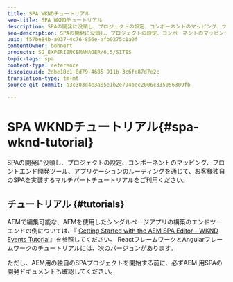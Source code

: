 ```yaml
---
title: SPA WKNDチュートリアル
seo-title: SPA WKNDチュートリアル
description: SPAの開発に没頭し、プロジェクトの設定、コンポーネントのマッピング、フロントエンド開発ツール、アプリケーションのルーティングを通じて、お客様独自のSPAを実装するマルチパートチュートリアルをご利用ください。
seo-description: SPAの開発に没頭し、プロジェクトの設定、コンポーネントのマッピング、フロントエンド開発ツール、アプリケーションのルーティングを通じて、お客様独自のSPAを実装するマルチパートチュートリアルをご利用ください。
uuid: f57be84b-a037-4c76-856e-afb0275c1a0f
contentOwner: bohnert
products: SG_EXPERIENCEMANAGER/6.5/SITES
topic-tags: spa
content-type: reference
discoiquuid: 2dbe18c1-8d79-4685-911b-3c6fe87d7e2c
translation-type: tm+mt
source-git-commit: a3c303d4e3a85e1b2e794bec2006c335056309fb

---
```



# SPA WKNDチュートリアル{#spa-wknd-tutorial}

SPAの開発に没頭し、プロジェクトの設定、コンポーネントのマッピング、フロントエンド開発ツール、アプリケーションのルーティングを通じて、お客様独自のSPAを実装するマルチパートチュートリアルをご利用ください。

## チュートリアル {#tutorials}

AEMで編集可能な、AEMを使用したシングルページアプリの構築のエンドツーエンドの例については、『 [Getting Started with the AEM SPA Editor - WKND Events Tutorial](https://helpx.adobe.com/experience-manager/kt/sites/using/getting-started-spa-wknd-tutorial-develop.html)』を参照してください。 ReactフレームワークとAngularフレームワークのチュートリアルには、次のバージョンがあります。

ただし、AEM用の独自のSPAプロジェクトを開始する前に、必ずAEM [](/help/sites-developing/spa-architecture.md) 用SPAの開発ドキュメントも確認してください。

